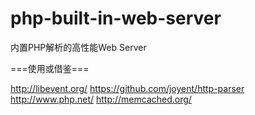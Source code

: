 php-built-in-web-server
=======================

内置PHP解析的高性能Web Server

===使用或借鉴===

http://libevent.org/
https://github.com/joyent/http-parser
http://www.php.net/
http://memcached.org/
